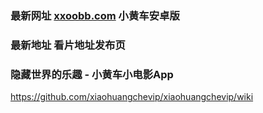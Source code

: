 ### 最新网址 [xxoobb.com](http://www.xxoobb.com/) 小黄车安卓版
### 最新地址 看片地址发布页
### 隐藏世界的乐趣 - 小黄车小电影App

https://github.com/xiaohuangchevip/xiaohuangchevip/wiki
